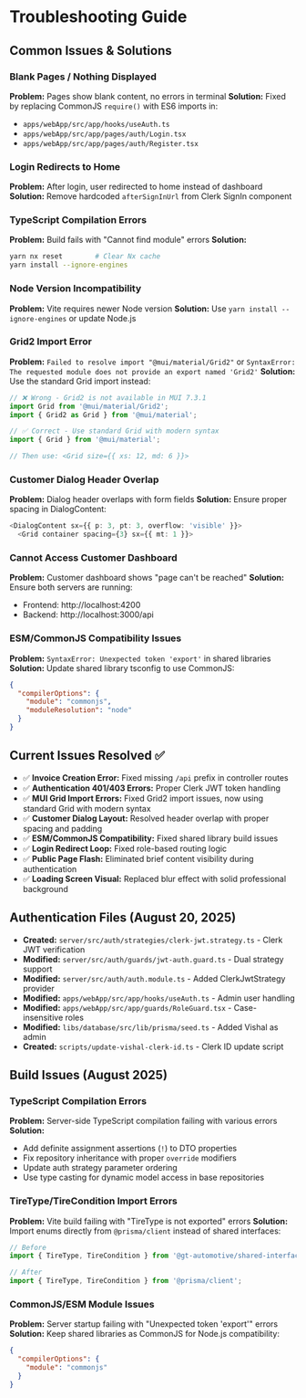 # Troubleshooting Guide

## Common Issues & Solutions

### Blank Pages / Nothing Displayed
**Problem:** Pages show blank content, no errors in terminal
**Solution:** Fixed by replacing CommonJS `require()` with ES6 imports in:
- `apps/webApp/src/app/hooks/useAuth.ts`
- `apps/webApp/src/app/pages/auth/Login.tsx`
- `apps/webApp/src/app/pages/auth/Register.tsx`

### Login Redirects to Home
**Problem:** After login, user redirected to home instead of dashboard
**Solution:** Remove hardcoded `afterSignInUrl` from Clerk SignIn component

### TypeScript Compilation Errors
**Problem:** Build fails with "Cannot find module" errors
**Solution:** 
```bash
yarn nx reset        # Clear Nx cache
yarn install --ignore-engines
```

### Node Version Incompatibility
**Problem:** Vite requires newer Node version
**Solution:** Use `yarn install --ignore-engines` or update Node.js

### Grid2 Import Error
**Problem:** `Failed to resolve import "@mui/material/Grid2"` or `SyntaxError: The requested module does not provide an export named 'Grid2'`
**Solution:** Use the standard Grid import instead:
```typescript
// ❌ Wrong - Grid2 is not available in MUI 7.3.1
import Grid from '@mui/material/Grid2';
import { Grid2 as Grid } from '@mui/material';

// ✅ Correct - Use standard Grid with modern syntax
import { Grid } from '@mui/material';

// Then use: <Grid size={{ xs: 12, md: 6 }}>
```

### Customer Dialog Header Overlap
**Problem:** Dialog header overlaps with form fields
**Solution:** Ensure proper spacing in DialogContent:
```typescript
<DialogContent sx={{ p: 3, pt: 3, overflow: 'visible' }}>
  <Grid container spacing={3} sx={{ mt: 1 }}>
```

### Cannot Access Customer Dashboard
**Problem:** Customer dashboard shows "page can't be reached"
**Solution:** Ensure both servers are running:
- Frontend: http://localhost:4200
- Backend: http://localhost:3000/api

### ESM/CommonJS Compatibility Issues
**Problem:** `SyntaxError: Unexpected token 'export'` in shared libraries
**Solution:** Update shared library tsconfig to use CommonJS:
```json
{
  "compilerOptions": {
    "module": "commonjs",
    "moduleResolution": "node"
  }
}
```

## Current Issues Resolved ✅
- ✅ **Invoice Creation Error:** Fixed missing `/api` prefix in controller routes
- ✅ **Authentication 401/403 Errors:** Proper Clerk JWT token handling
- ✅ **MUI Grid Import Errors:** Fixed Grid2 import issues, now using standard Grid with modern syntax
- ✅ **Customer Dialog Layout:** Resolved header overlap with proper spacing and padding
- ✅ **ESM/CommonJS Compatibility:** Fixed shared library build issues
- ✅ **Login Redirect Loop:** Fixed role-based routing logic
- ✅ **Public Page Flash:** Eliminated brief content visibility during authentication
- ✅ **Loading Screen Visual:** Replaced blur effect with solid professional background

## Authentication Files (August 20, 2025)
- **Created:** `server/src/auth/strategies/clerk-jwt.strategy.ts` - Clerk JWT verification
- **Modified:** `server/src/auth/guards/jwt-auth.guard.ts` - Dual strategy support
- **Modified:** `server/src/auth/auth.module.ts` - Added ClerkJwtStrategy provider
- **Modified:** `apps/webApp/src/app/hooks/useAuth.ts` - Admin user handling
- **Modified:** `apps/webApp/src/app/guards/RoleGuard.tsx` - Case-insensitive roles
- **Modified:** `libs/database/src/lib/prisma/seed.ts` - Added Vishal as admin
- **Created:** `scripts/update-vishal-clerk-id.ts` - Clerk ID update script
## Build Issues (August 2025)

### TypeScript Compilation Errors
**Problem:** Server-side TypeScript compilation failing with various errors
**Solution:** 
- Add definite assignment assertions (`!`) to DTO properties
- Fix repository inheritance with proper `override` modifiers  
- Update auth strategy parameter ordering
- Use type casting for dynamic model access in base repositories

### TireType/TireCondition Import Errors
**Problem:** Vite build failing with "TireType is not exported" errors
**Solution:** Import enums directly from `@prisma/client` instead of shared interfaces:
```typescript
// Before
import { TireType, TireCondition } from '@gt-automotive/shared-interfaces';

// After  
import { TireType, TireCondition } from '@prisma/client';
```

### CommonJS/ESM Module Issues
**Problem:** Server startup failing with "Unexpected token 'export'" errors
**Solution:** Keep shared libraries as CommonJS for Node.js compatibility:
```json
{
  "compilerOptions": {
    "module": "commonjs"
  }
}
```

